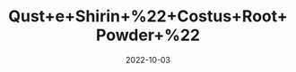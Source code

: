 ---
title: 'Qust+e+Shirin+%22+Costus+Root+Powder+%22'
date: '2022-10-03' 
metatag: '' 
inventory: '0' 
draft: false 
# meta description 
shortDescripton: 'Qust%ef%bf%bdalso+helps+strengthen+the+liver+and+improve+digestion+and+helps+relieve+asthma.'
description: 'Powder+Form'
longdescription: ''
featured: True
# product Price
price: '100.0'
# Product Short Description
shortDescription: 'Qust%ef%bf%bdalso+helps+strengthen+the+liver+and+improve+digestion+and+helps+relieve+asthma.'
productID: '609FA3C8-9D24-ED11-9968-005056B3A416'
type: 'products'
category: 'Powder+Form' 
thumnailproduct: 'https://eraconnect.blob.core.windows.net/product-images/aminsaddiquidawakhana/609FA3C8-9D24-ED11-9968-005056B3A416.webp' 
images:
  - image: 'https://eraconnect.blob.core.windows.net/product-images/aminsaddiquidawakhana/609FA3C8-9D24-ED11-9968-005056B3A416.webp'  
Variants:
---